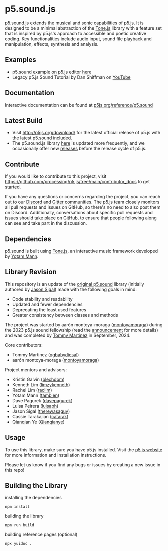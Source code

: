 # p5.sound.js

p5.sound.js extends the musical and sonic capabilities of [p5.js](https://p5js.org). It is designed to be a minimal abstraction of the [Tone.js](https://tonejs.github.io/) library with a feature set that is inspired by p5.js's approach to accessible and poetic creative coding. Key functionalities include audio input, sound file playback and manipulation, effects, synthesis and analysis.

## Examples

- p5.sound example on p5.js editor [here](https://editor.p5js.org/thomasjohnmartinez/collections/Dp0zGclVL)
- Legacy p5.js Sound Tutorial by Dan Shiffman on [YouTube](https://www.youtube.com/playlist?list=PLRqwX-V7Uu6aFcVjlDAkkGIixw70s7jpW)

## Documentation

Interactive documentation can be found at [p5js.org/reference/p5.sound](http://p5js.org/reference/p5.sound)

## Latest Build

- Visit http://p5js.org/download/ for the latest official release of p5.js with the latest p5.sound included.
- The p5.sound.js library [here](https://github.com/processing/p5.sound.js) is updated more frequently, and we occasionally offer new [releases](https://github.com/processing/p5.sound.js/releases) before the release cycle of p5.js.

## Contribute

If you would like to contribute to this project, visit https://github.com/processing/p5.js/tree/main/contributor_docs to get started.

If you have any questions or concerns regarding the project, you can reach out to our [Discord](https://discord.gg/HWzy4HpaEJ) and [Gitter](https://gitter.im/processing/p5.js-sound) communities. The p5.js team closely monitors all pull requests and issues on GitHub, so there's no need to also post them on Discord. Additionally, conversations about specific pull requests and issues should take place on GitHub, to ensure that people following along can see and take part in the discussion.

## Dependencies

p5.sound is built using [Tone.js](https://github.com/tonejs/Tone.js), an interactive music framework developed by [Yotam Mann](https://github.com/tambien).

## Library Revision

This repository is an update of the [original p5.sound](https://github.com/processing/p5.js-sound) library (initially authored by [Jason Sigal](https://github.com/therewasaguy)) made with the following goals in mind:

- Code stability and readability
- Updated and fewer dependencies
- Deprecating the least used features
- Greater consistency between classes and methods

The project was started by aarón montoya-moraga ([montoyamoraga](https://github.com/montoyamoraga)) during the 2023 p5.js sound fellowship (read the [announcement](https://medium.com/@ProcessingOrg/announcing-the-2023-p5-sound-fellow-aar%C3%B3n-montoya-moraga-7613450902f6) for more details) and was completed by [Tommy Martinez](https://github.com/ogbabydiesal) in September, 2024.

Core contributors:
- Tommy Martinez ([ogbabydiesal](https://github.com/ogbabydiesal))
- aarón montoya-moraga ([montoyamoraga](https://github.com/montoyamoraga))

Project mentors and advisors:
- Kristin Galvin ([blechdom](https://github.com/blechdom))
- Kenneth Lim ([limzykenneth](https://github.com/limzykenneth))
- Rachel Lim ([raclim](https://github.com/raclim))
- Yotam Mann ([tambien](https://github.com/tambien))
- Dave Pagurek ([davepagurek](https://github.com/davepagurek))
- Luisa Peirera ([luisaph](https://github.com/luisaph))
- Jason Sigal ([therewasaguy](https://github.com/therewasaguy))
- Cassie Tarakajian ([catarak](https://github.com/catarak))
- Qianqian Ye ([Qianqianye](https://github.com/Qianqianye))

## Usage

To use this library, make sure you have p5.js installed. Visit the [p5.js website](https://p5js.org/) for more information and installation instructions.

Please let us know if you find any bugs or issues by creating a new issue in this repo!

## Building the Library

installing the dependencies
```
npm install
```

building the library
```
npm run build
```

building reference pages (optional)
```
npx yuidoc .
```
